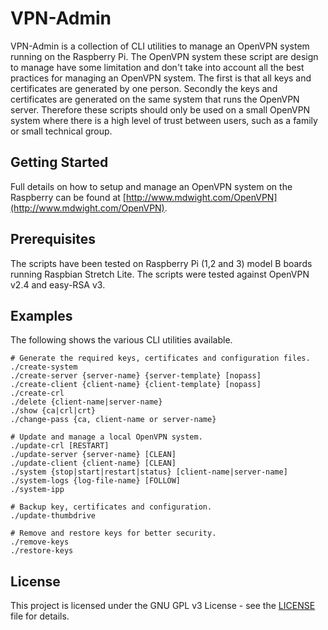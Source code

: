 # VPN-Admin

VPN-Admin is a collection of CLI utilities to manage an OpenVPN system running on the Raspberry Pi.  The OpenVPN system these script are design to manage have some limitation and don't take into account all the best practices for managing an OpenVPN system.  The first is that all keys and certificates are generated by one person.  Secondly the keys and certificates are generated on the same system that runs the OpenVPN server.  Therefore these scripts should only be used on a small OpenVPN system where there is a high level of trust between users, such as a family or small technical group. 

## Getting Started

Full details on how to setup and manage an OpenVPN system on the Raspberry can be found at [http://www.mdwight.com/OpenVPN](http://www.mdwight.com/OpenVPN).

## Prerequisites

The scripts have been tested on Raspberry Pi (1,2 and 3) model B boards running Raspbian Stretch Lite.   The scripts were tested against OpenVPN v2.4 and easy-RSA v3.

## Examples

The following shows the various CLI utilities available.

```
# Generate the required keys, certificates and configuration files.
./create-system
./create-server {server-name} {server-template} [nopass]
./create-client {client-name} {client-template} [nopass]
./create-crl
./delete {client-name|server-name}
./show {ca|crl|crt}
./change-pass {ca, client-name or server-name}

# Update and manage a local OpenVPN system.
./update-crl [RESTART]
./update-server {server-name} [CLEAN]
./update-client {client-name} [CLEAN]
./system {stop|start|restart|status} [client-name|server-name]
./system-logs {log-file-name} [FOLLOW]
./system-ipp

# Backup key, certificates and configuration.  
./update-thumbdrive

# Remove and restore keys for better security.
./remove-keys
./restore-keys

```

## License

This project is licensed under the GNU GPL v3 License - see the [LICENSE](LICENSE) file for details.